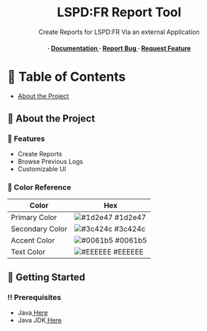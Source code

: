 <div align='center'>

<h1>LSPD:FR Report Tool</h1>
<p>Create Reports for LSPD:FR Via an external Application</p>

<h4> <span> · </span> <a href="https://github.com/Guess1m/ReportsPlus/blob/master/README.md"> Documentation </a> <span> · </span> <a href="https://github.com/Guess1m/ReportsPlus/issues"> Report Bug </a> <span> · </span> <a href="https://github.com/Guess1m/ReportsPlus/issues"> Request Feature </a> </h4>


</div>

# :notebook_with_decorative_cover: Table of Contents

- [About the Project](#star2-about-the-project)


## :star2: About the Project

### :dart: Features
- Create Reports
- Browse Previous Logs
- Customizable UI


### :art: Color Reference
| Color | Hex |
| --------------- | ---------------------------------------------------------------- |
| Primary Color | ![#1d2e47](https://via.placeholder.com/10/1d2e47?text=+) #1d2e47 |
| Secondary Color | ![#3c424c](https://via.placeholder.com/10/3c424c?text=+) #3c424c |
| Accent Color | ![#0061b5](https://via.placeholder.com/10/0061b5?text=+) #0061b5 |
| Text Color | ![#EEEEEE](https://via.placeholder.com/10/EEEEEE?text=+) #EEEEEE |

## :toolbox: Getting Started

### :bangbang: Prerequisites

- Java<a href="https://www.java.com/en/download/"> Here</a>
- Java JDK<a href="https://www.oracle.com/java/technologies/downloads/"> Here</a>
